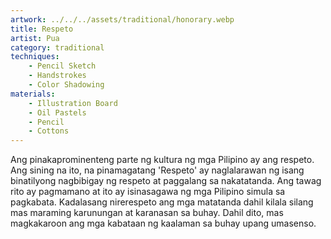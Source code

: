 ```yaml
---
artwork: ../../../assets/traditional/honorary.webp
title: Respeto
artist: Pua
category: traditional
techniques:
    - Pencil Sketch
    - Handstrokes
    - Color Shadowing
materials:
    - Illustration Board
    - Oil Pastels
    - Pencil
    - Cottons
---
```


Ang pinakaprominenteng parte ng kultura ng mga Pilipino ay ang respeto. Ang sining na ito, na pinamagatang 'Respeto' ay naglalarawan ng isang binatilyong nagbibigay ng respeto at paggalang sa nakatatanda. Ang tawag rito ay pagmamano at ito ay isinasagawa ng mga Pilipino simula sa pagkabata. Kadalasang nirerespeto ang mga matatanda dahil kilala silang mas maraming karunungan at karanasan sa buhay. Dahil dito, mas magkakaroon ang mga kabataan ng kaalaman sa buhay upang umasenso.

